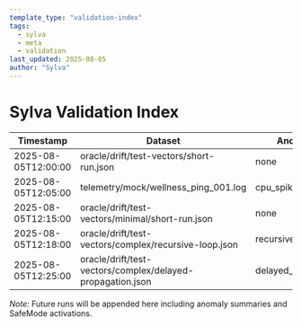 ```yaml
---
template_type: "validation-index"
tags:
  - sylva
  - meta
  - validation
last_updated: 2025-08-05
author: "Sylva"
---
```


# Sylva Validation Index

| Timestamp           | Dataset                                               | Anomalies             | Log Links                                                           |
| ------------------- | ----------------------------------------------------- | --------------------- | -------------------------------------------------------------------- |
| 2025-08-05T12:00:00 | oracle/drift/test-vectors/short-run.json              | none                  | logs/validation/drift_waveform_run1.json                             |
| 2025-08-05T12:05:00 | telemetry/mock/wellness_ping_001.log                  | cpu_spike, drift_alert| logs/validation/wellness_ping_run1.json                              |
| 2025-08-05T12:15:00 | oracle/drift/test-vectors/minimal/short-run.json      | none                  | logs/validation/drift_waveform_minimal_run1.json                     |
| 2025-08-05T12:18:00 | oracle/drift/test-vectors/complex/recursive-loop.json | recursive_drift       | logs/validation/drift_waveform_complex_run1.json                     |
| 2025-08-05T12:25:00 | oracle/drift/test-vectors/complex/delayed-propagation.json | delayed_propagation | logs/validation/drift_waveform_complex_run2.json                     |

*Note:* Future runs will be appended here including anomaly summaries and SafeMode activations.

